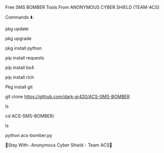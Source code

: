 Free SMS BOMBER Tools From ANONYMOUS CYBER SHIELD (TEAM-ACS)

Commands ⬇️:

pkg update

pkg upgrade

pkg install python

pip install requests

pip install bs4

pip install rich

Pkg install git

git clone https://github.com/dark-ar420/ACS-SMS-BOMBER

ls

cd ACS-SMS-BOMBER/

ls

python acs-bomber.py


🌼Stay With- Anonymous Cyber Shield - Team ACS🌼

